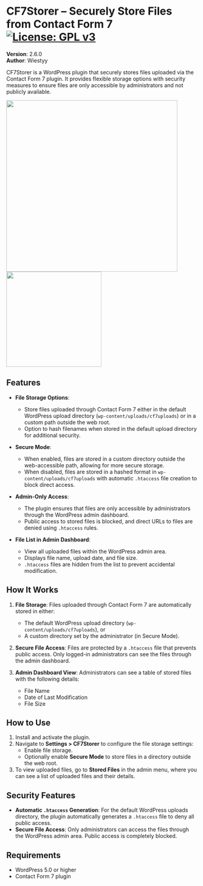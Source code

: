 
# CF7Storer – Securely Store Files from Contact Form 7 [![License: GPL v3](https://img.shields.io/badge/License-GPLv3-blue.svg)](https://www.gnu.org/licenses/gpl-3.0)

**Version**: 2.6.0  
**Author**: Wiestyy

CF7Storer is a WordPress plugin that securely stores files uploaded via the Contact Form 7 plugin. It provides flexible storage options with security measures to ensure files are only accessible by administrators and not publicly available.

<img style="width: 450px" src="https://i.imgur.com/iXhRzmQ.png"> <img style="width: 250px" src="https://i.imgur.com/SuLhtfK.png">

## Features

-   **File Storage Options**:
    
    -   Store files uploaded through Contact Form 7 either in the default WordPress upload directory (`wp-content/uploads/cf7uploads`) or in a custom path outside the web root.
    -   Option to hash filenames when stored in the default upload directory for additional security.
-   **Secure Mode**:
    
    -   When enabled, files are stored in a custom directory outside the web-accessible path, allowing for more secure storage.
    -   When disabled, files are stored in a hashed format in `wp-content/uploads/cf7uploads` with automatic `.htaccess` file creation to block direct access.
-   **Admin-Only Access**:
    
    -   The plugin ensures that files are only accessible by administrators through the WordPress admin dashboard.
    -   Public access to stored files is blocked, and direct URLs to files are denied using `.htaccess` rules.
-   **File List in Admin Dashboard**:
    
    -   View all uploaded files within the WordPress admin area.
    -   Displays file name, upload date, and file size.
    -   `.htaccess` files are hidden from the list to prevent accidental modification.

## How It Works

1.  **File Storage**: Files uploaded through Contact Form 7 are automatically stored in either:
    
    -   The default WordPress upload directory (`wp-content/uploads/cf7uploads`), or
    -   A custom directory set by the administrator (in Secure Mode).
2.  **Secure File Access**: Files are protected by a `.htaccess` file that prevents public access. Only logged-in administrators can see the files through the admin dashboard.
    
3.  **Admin Dashboard View**: Administrators can see a table of stored files with the following details:
    
    -   File Name
    -   Date of Last Modification
    -   File Size

## How to Use

1.  Install and activate the plugin.
2.  Navigate to **Settings > CF7Storer** to configure the file storage settings:
    -   Enable file storage.
    -   Optionally enable **Secure Mode** to store files in a directory outside the web root.
3.  To view uploaded files, go to **Stored Files** in the admin menu, where you can see a list of uploaded files and their details.

## Security Features

-   **Automatic `.htaccess` Generation**: For the default WordPress uploads directory, the plugin automatically generates a `.htaccess` file to deny all public access.
-   **Secure File Access**: Only administrators can access the files through the WordPress admin area. Public access is completely blocked.

## Requirements

-   WordPress 5.0 or higher
-   Contact Form 7 plugin

